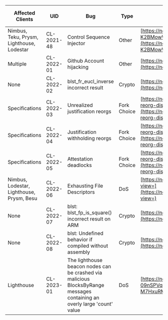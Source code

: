 | Affected Clients                          | UID        | Bug                                                                                                                      | Type        | Links                                                                                                              | Reported   | Fixed Date | Published  | Severity | Bounty Hunter    | Bounty Points | Bounty Reward (USD) |
| ----------------------------------------- | ---------- | ------------------------------------------------------------------------------------------------------------------------ | ----------- | ------------------------------------------------------------------------------------------------------------------ | ---------- | ---------- | ---------- | -------- | ---------------- | ------------- | ------------------- |
| Nimbus, Teku, Prysm, Lighthouse, Lodestar | CL-2021-48 | Control Sequence Injector                                                                                                | Other       | [https://notes.ethereum.org/Wg2pH0o3Q1-K2BMowW5vuA](https://notes.ethereum.org/Wg2pH0o3Q1-K2BMowW5vuA)             | 2021-10-31 | 2021-12-31 | 2023-05-03 | Medium   | itsunixiknowthis | 2850          | 5700                |
| Multiple                                  | CL-2022-01 | Github Account hijacking                                                                                                 | Other       | [https://notes.ethereum.org/OYu_JZWpQI2r9kPfgw2hMA](https://notes.ethereum.org/OYu_JZWpQI2r9kPfgw2hMA)             | 2022-01-05 | 2022-01-10 | 2023-05-03 | Medium   | Akincibor        | 1750          | 3550                |
| None                                      | CL-2022-02 | blst_fr_eucl_inverse incorrect result                                                                                    | Crypto      | [https://notes.ethereum.org/TOXY9keZQASmYgumEflITA](https://notes.ethereum.org/TOXY9keZQASmYgumEflITA)             | 2022-01-20 | 2022-01-22 | 2023-05-03 | Low      | Guido Vranken    | 1000          | 2000                |
| Specifications                            | CL-2022-03 | Unrealized justification reorgs                                                                                          | Fork Choice | [https://notes.ethereum.org/@djrtwo/2023-fork-choice-reorg-disclosure](https://notes.ethereum.org/@djrtwo/2023-fork-choice-reorg-disclosure)             | 2022-04-01 | 2023-04-12 | 2023-05-03 |          |                  |               |                     |
| Specifications                            | CL-2022-04 | Justification withholding reorgs                                                                                         | Fork Choice | [https://notes.ethereum.org/@djrtwo/2023-fork-choice-reorg-disclosure](https://notes.ethereum.org/@djrtwo/2023-fork-choice-reorg-disclosure)             | 2022-04-01 | 2023-04-12 | 2023-05-03 |          |                  |               |                     |
| Specifications                            | CL-2022-05 | Attestation deadlocks                                                                                                    | Fork Choice | [https://notes.ethereum.org/@djrtwo/2023-fork-choice-reorg-disclosure](https://notes.ethereum.org/@djrtwo/2023-fork-choice-reorg-disclosure)             | 2022-04-01 | 2023-04-12 | 2023-05-03 |          |                  |               |                     |
| Nimbus, Lodestar, Lighthouse, Prysm, Besu | CL-2022-06 | Exhausting File Descriptors                                                                                              | DoS         | [https://notes.ethereum.org/VNxP3BsuSqSDKnb8PsGr2A?view=](https://notes.ethereum.org/VNxP3BsuSqSDKnb8PsGr2A?view=) | 2022-05-03 | 2023-05-31 | 2023-05-03 | Medium   | Jonny Rhea       | 3200          | 6400                |
| None                                      | CL-2022-07 | blst: blst_fp_is_square() incorrect result on ARM                                                                        | Crypto      | [https://notes.ethereum.org/ZD1TuPRURVGSA9fGQb47gg](https://notes.ethereum.org/ZD1TuPRURVGSA9fGQb47gg)             | 2022-05-15 | 2022-05-15 | 2023-05-03 | Low      | Guido Vranken    | 1000          | 2000                |
| None                                      | CL-2022-08 | blst: Undefined behavior if compiled without assembly                                                                    | Crypto      | [https://notes.ethereum.org/1iroOKtwTb-FhJF786FbDg](https://notes.ethereum.org/1iroOKtwTb-FhJF786FbDg)             | 2022-12-17 | 2022-12-19 | 2023-05-03 | Low      | Guido Vranken    |               |                     |
| Lighthouse                                | CL-2023-01 | The lighthouse beacon nodes can be crashed via malicious BlocksByRange messages containing an overly large 'count' value | DoS         | [https://notes.ethereum.org/mw-M7HxuRM-09nSPVqp52A](https://notes.ethereum.org/mw-M7HxuRM-09nSPVqp52A)             | 2023-01-04 | 2023-01-31 | 2023-05-03 | High     | scio             | 10000         | 50000               |
